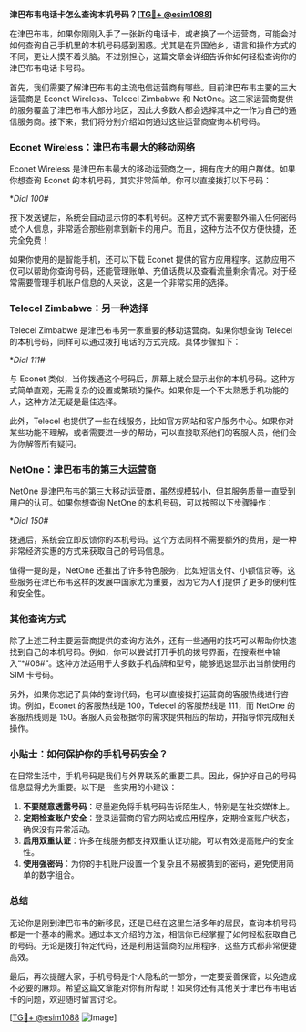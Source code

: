 **津巴布韦电话卡怎么查询本机号码？[[TG💪+ @esim1088](https://t.me/s/esim1088)]**

在津巴布韦，如果你刚刚入手了一张新的电话卡，或者换了一个运营商，可能会对如何查询自己手机里的本机号码感到困惑。尤其是在异国他乡，语言和操作方式的不同，更让人摸不着头脑。不过别担心，这篇文章会详细告诉你如何轻松查询你的津巴布韦电话卡号码。

首先，我们需要了解津巴布韦的主流电信运营商有哪些。目前津巴布韦主要的三大运营商是 Econet Wireless、Telecel Zimbabwe 和 NetOne。这三家运营商提供的服务覆盖了津巴布韦大部分地区，因此大多数人都会选择其中之一作为自己的通信服务商。接下来，我们将分别介绍如何通过这些运营商查询本机号码。

### Econet Wireless：津巴布韦最大的移动网络

Econet Wireless 是津巴布韦最大的移动运营商之一，拥有庞大的用户群体。如果你想查询 Econet 的本机号码，其实非常简单。你可以直接拨打以下号码：

**Dial *100#**

按下发送键后，系统会自动显示你的本机号码。这种方式不需要额外输入任何密码或个人信息，非常适合那些刚拿到新卡的用户。而且，这种方法不仅方便快捷，还完全免费！

如果你使用的是智能手机，还可以下载 Econet 提供的官方应用程序。这款应用不仅可以帮助你查询号码，还能管理账单、充值话费以及查看流量剩余情况。对于经常需要管理手机账户信息的人来说，这是一个非常实用的选择。

### Telecel Zimbabwe：另一种选择

Telecel Zimbabwe 是津巴布韦另一家重要的移动运营商。如果你想查询 Telecel 的本机号码，同样可以通过拨打电话的方式完成。具体步骤如下：

**Dial *111#**

与 Econet 类似，当你拨通这个号码后，屏幕上就会显示出你的本机号码。这种方式简单直观，无需复杂的设置或繁琐的操作。如果你是一个不太熟悉手机功能的人，这种方法无疑是最佳选择。

此外，Telecel 也提供了一些在线服务，比如官方网站和客户服务中心。如果你对某些功能不理解，或者需要进一步的帮助，可以直接联系他们的客服人员，他们会为你解答所有疑问。

### NetOne：津巴布韦的第三大运营商

NetOne 是津巴布韦的第三大移动运营商，虽然规模较小，但其服务质量一直受到用户的认可。如果你想查询 NetOne 的本机号码，可以按照以下步骤操作：

**Dial *150#**

拨通后，系统会立即反馈你的本机号码。这个方法同样不需要额外的费用，是一种非常经济实惠的方式来获取自己的号码信息。

值得一提的是，NetOne 还推出了许多特色服务，比如短信支付、小额信贷等。这些服务在津巴布韦这样的发展中国家尤为重要，因为它为人们提供了更多的便利性和安全性。

### 其他查询方式

除了上述三种主要运营商提供的查询方法外，还有一些通用的技巧可以帮助你快速找到自己的本机号码。例如，你可以尝试打开手机的拨号界面，在搜索栏中输入“*#06#”。这种方法适用于大多数手机品牌和型号，能够迅速显示出当前使用的 SIM 卡号码。

另外，如果你忘记了具体的查询代码，也可以直接拨打运营商的客服热线进行咨询。例如，Econet 的客服热线是 100，Telecel 的客服热线是 111，而 NetOne 的客服热线则是 150。客服人员会根据你的需求提供相应的帮助，并指导你完成相关操作。

### 小贴士：如何保护你的手机号码安全？

在日常生活中，手机号码是我们与外界联系的重要工具。因此，保护好自己的号码信息显得尤为重要。以下是一些实用的小建议：

1. **不要随意透露号码**：尽量避免将手机号码告诉陌生人，特别是在社交媒体上。
2. **定期检查账户安全**：登录运营商的官方网站或应用程序，定期检查账户状态，确保没有异常活动。
3. **启用双重认证**：许多在线服务都支持双重认证功能，可以有效提高账户的安全性。
4. **使用强密码**：为你的手机账户设置一个复杂且不易被猜到的密码，避免使用简单的数字组合。

### 总结

无论你是刚到津巴布韦的新移民，还是已经在这里生活多年的居民，查询本机号码都是一个基本的需求。通过本文介绍的方法，相信你已经掌握了如何轻松获取自己的号码。无论是拨打特定代码，还是利用运营商的应用程序，这些方式都非常便捷高效。

最后，再次提醒大家，手机号码是个人隐私的一部分，一定要妥善保管，以免造成不必要的麻烦。希望这篇文章能对你有所帮助！如果你还有其他关于津巴布韦电话卡的问题，欢迎随时留言讨论。

[[TG💪+ @esim1088](https://t.me/s/esim1088) ![Image](https://i.postimg.cc/4NQfJmqS/Snipaste-2025-05-13-00-14-12.png)]